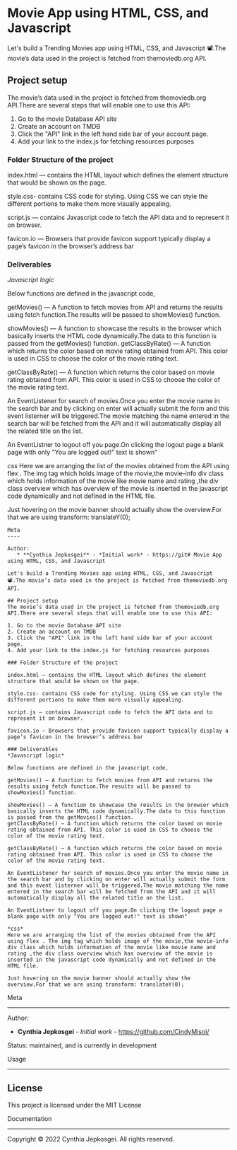 # Movie App using HTML, CSS, and Javascript

Let's build a Trending Movies app using HTML, CSS, and Javascript 📽.The movie’s data used in the project is fetched from themoviedb.org API.

## Project setup

The movie’s data used in the project is fetched from themoviedb.org API.There are several steps that will enable one to use this API:

1. Go to the movie Database API site
2. Create an account on TMDB
3. Click the "API" link in the left hand side bar of your account page.
4. Add your link to the index.js for fetching resources purposes

### Folder Structure of the project

index.html — contains the HTML layout which defines the element structure that would be shown on the page.

style.css- contains CSS code for styling. Using CSS we can style the different portions to make them more visually appealing.

script.js — contains Javascript code to fetch the API data and to represent it on browser.

favicon.io — Browsers that provide favicon support typically display a page’s favicon in the browser’s address bar

### Deliverables

_Javascript logic_

Below functions are defined in the javascript code,

getMovies() — A function to fetch movies from API and returns the results using fetch function.The results will be passed to showMovies() function.

showMovies() — A function to showcase the results in the browser which basically inserts the HTML code dynamically.The data to this function is passed from the getMovies() function.
getClassByRate() — A function which returns the color based on movie rating obtained from API. This color is used in CSS to choose the color of the movie rating text.

getClassByRate() — A function which returns the color based on movie rating obtained from API. This color is used in CSS to choose the color of the movie rating text.

An EventListener for search of movies.Once you enter the movie name in the search bar and by clicking on enter will actually submit the form and this event listerner will be triggered.The movie matching the name entered in the search bar will be fetched from the API and it will automatically display all the related title on the list.

An EventListner to logout off you page.On clicking the logout page a blank page with only "You are logged out!" text is shown"

_css_
Here we are arranging the list of the movies obtained from the API using flex . The img tag which holds image of the movie,the movie-info div class which holds information of the movie like movie name and rating ,the div class overview which has overview of the movie is inserted in the javascript code dynamically and not defined in the HTML file.

Just hovering on the movie banner should actually show the overview.For that we are using transform: translateY(0);

```
Meta
----

Author:
   * **Cynthia Jepkosgei** - *Initial work* - https://git# Movie App using HTML, CSS, and Javascript

Let's build a Trending Movies app using HTML, CSS, and Javascript 📽.The movie’s data used in the project is fetched from themoviedb.org API.

## Project setup
The movie’s data used in the project is fetched from themoviedb.org API.There are several steps that will enable one to use this API:

1. Go to the movie Database API site
2. Create an account on TMDB
3. Click the "API" link in the left hand side bar of your account page.
4. Add your link to the index.js for fetching resources purposes

### Folder Structure of the project

index.html — contains the HTML layout which defines the element structure that would be shown on the page.

style.css- contains CSS code for styling. Using CSS we can style the different portions to make them more visually appealing.

script.js — contains Javascript code to fetch the API data and to represent it on browser.

favicon.io — Browsers that provide favicon support typically display a page’s favicon in the browser’s address bar

### Deliverables
*Javascript logic*

Below functions are defined in the javascript code,

getMovies() — A function to fetch movies from API and returns the results using fetch function.The results will be passed to showMovies() function.

showMovies() — A function to showcase the results in the browser which basically inserts the HTML code dynamically.The data to this function is passed from the getMovies() function.
getClassByRate() — A function which returns the color based on movie rating obtained from API. This color is used in CSS to choose the color of the movie rating text.

getClassByRate() — A function which returns the color based on movie rating obtained from API. This color is used in CSS to choose the color of the movie rating text.

An EventListener for search of movies.Once you enter the movie name in the search bar and by clicking on enter will actually submit the form and this event listerner will be triggered.The movie matching the name entered in the search bar will be fetched from the API and it will automatically display all the related title on the list.

An EventListner to logout off you page.On clicking the logout page a blank page with only "You are logged out!" text is shown"

*css*
Here we are arranging the list of the movies obtained from the API using flex . The img tag which holds image of the movie,the movie-info div class which holds information of the movie like movie name and rating ,the div class overview which has overview of the movie is inserted in the javascript code dynamically and not defined in the HTML file.

Just hovering on the movie banner should actually show the overview.For that we are using transform: translateY(0);

```

Meta

----

Author:

- **Cynthia Jepkosgei** - _Initial work_ - https://github.com/CindyMisoi/

Status:
maintained, and is currently in development

Usage

---

## License

This project is licensed under the MIT License

Documentation

---

Copyright © 2022 Cynthia Jepkosgei. All rights reserved.

